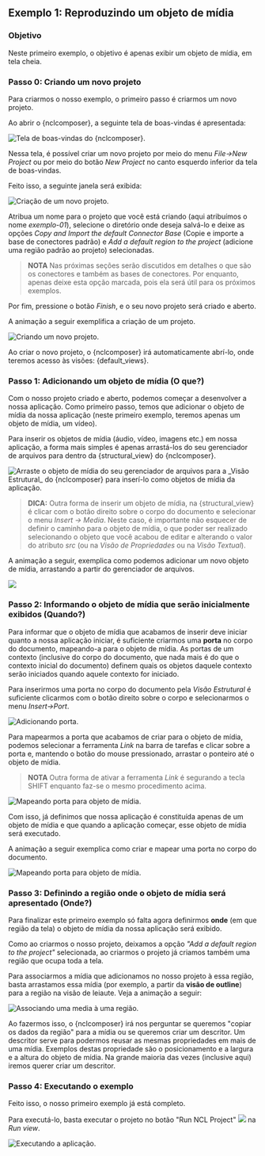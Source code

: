 ## Exemplo 1: Reproduzindo um objeto de mídia ##

### Objetivo ###
Neste primeiro exemplo, o objetivo é apenas exibir um objeto de mídia, em tela
cheia.

### Passo 0: Criando um novo projeto

Para criarmos o nosso exemplo, o primeiro passo é criarmos um novo projeto.

Ao abrir o {nclcomposer}, a seguinte tela de boas-vindas é apresentada:

![](../img/nclcomposer-welcomescreen.png "Tela de boas-vindas do {nclcomposer}.")

Nessa tela, é possível criar um novo projeto por meio do menu
_File->New Project_ ou por meio do botão _New Project_ no canto esquerdo
inferior da tela de boas-vindas.

Feito isso, a seguinte janela será exibida:

![](../img/nclcomposer-exemplo-01-newproject.png "Criação de um novo projeto.")

Atribua um nome para o projeto que você está criando (aqui atribuímos o nome
_exemplo-01_), selecione o diretório onde deseja salvá-lo e deixe as opções
_Copy and Import the default Connector Base_ (Copie e importe a base de
conectores padrão) e _Add a default region to the project_ (adicione uma região
padrão ao projeto) selecionadas. 

> **NOTA** Nas próximas seções serão discutidos em detalhes o que são os 
> conectores e também as bases de conectores. Por enquanto, apenas deixe esta 
> opção marcada, pois ela será útil para os próximos exemplos.

Por fim, pressione o botão _Finish_, e o seu novo projeto será criado e aberto.

A animação a seguir exemplifica a criação de um projeto.

![](../img-anim/ex01-step00-new-project.gif "Criando um novo projeto.")

Ao criar o novo projeto, o {nclcomposer} irá automaticamente abrí-lo, onde
teremos acesso às visões: {default_views}.

### Passo 1: Adicionando um objeto de mídia (**O que?**)

Com o nosso projeto criado e aberto, podemos começar a desenvolver a nossa
aplicação.  Como primeiro passo, temos que adicionar o objeto de mídia da nossa
aplicação (neste primeiro exemplo, teremos apenas um objeto de mídia, um vídeo).

Para inserir os objetos de mídia (áudio, vídeo, imagens etc.) em nossa
aplicação, a forma mais simples é apenas arrastá-los do seu gerenciador de
arquivos para dentro da {structural_view} do {nclcomposer}.

![](../img/nclcomposer-exemplo-01-drag_and_drop_video.png "Arraste o objeto de mídia do seu gerenciador de arquivos para a _Visão Estrutural_ do {nclcomposer} para  inserí-lo como objetos de mídia da aplicação.")

> **DICA:** Outra forma de inserir um objeto de mídia, na {structural_view} é
> clicar com o botão direito sobre o corpo do documento e selecionar o menu
> _Insert -> Media_. Neste caso, é importante não esquecer de definir o caminho
> para o objeto de mídia, o que poder ser realizado selecionando o objeto que
> você acabou de editar e alterando o valor do atributo _src_ (ou na _Visão de
> Propriedades_ ou na _Visão Textual_).

A animação a seguir, exemplica como podemos adicionar um novo objeto de mídia,
arrastando a partir do gerenciador de arquivos.

![](../img-anim/ex01-step01-insert-media.gif "")

### Passo 2: Informando o objeto de mídia que serão inicialmente exibidos (**Quando?**)

Para informar que o objeto de mídia que acabamos de inserir deve iniciar
quanto a nossa aplicação iniciar, é suficiente criarmos uma __porta__ no corpo
do documento, mapeando-a para o objeto de mídia.  As portas de um contexto
(inclusive do corpo do documento, que nada mais é do que o contexto inicial do
documento) definem quais os objetos daquele contexto serão iniciados quando
aquele contexto for iniciado.

Para inserirmos uma porta no corpo do documento pela _Visão Estrutural_ é
suficiente clicarmos com o botão direito sobre o corpo e selecionarmos o menu
_Insert->Port_.

![](../img/ex01-step02-insert-port.png "Adicionando porta.")

Para mapearmos a porta que acabamos de criar para o objeto de mídia, podemos
selecionar a ferramenta _Link_ na barra de tarefas e clicar sobre a porta e,
mantendo o botão do mouse pressionado, arrastar o ponteiro até o objeto de
mídia.

> **NOTA** Outra forma de ativar a ferramenta _Link_ é segurando a tecla SHIFT
> enquanto faz-se o mesmo procedimento acima.

![](../img/ex01-step02-port-mapping.png "Mapeando porta para objeto de mídia.")


Com isso, já definimos que nossa aplicação é constituída apenas de um objeto de
mídia e que quando a aplicação começar, esse objeto de mídia será executado.

A animação a seguir exemplica como criar e mapear uma porta no corpo do
documento.

![](../img-anim/ex01-step02-insert-port.gif "Mapeando porta para objeto de mídia.")

### Passo 3: Definindo a região onde o objeto de mídia será apresentado (**Onde?**)

Para finalizar este primeiro exemplo só falta agora definirmos __onde__ (em
que região da tela) o objeto de mídia da nossa aplicação será exibido. 

Como ao criarmos o nosso projeto, deixamos a opção _"Add a default region to the
project"_ selecionada, ao criarmos o projeto já criamos também uma região que
ocupa toda a tela.

Para associarmos a mídia que adicionamos no nosso projeto à essa região, basta
arrastamos essa mídia (por exemplo, a partir da __visão de outline__) para a
região na visão de leiaute.  Veja a animação a seguir:

![](../img-anim/ex01-step03-media-to-region.gif "Associando uma media à uma região.")

Ao fazermos isso, o {nclcomposer} irá nos perguntar se queremos "copiar os
dados da região" para a mídia ou se queremos criar um descritor.  Um descritor
serve para podermos reusar as mesmas propriedades em mais de uma mídia.  Exemplos
destas propriedade são o posicionamento e a largura e a altura do objeto de mídia.
Na grande maioria das vezes (inclusive aqui) iremos querer criar um descritor.

### Passo 4: Executando o exemplo
Feito isso, o nosso primeiro exemplo já está completo.

Para executá-lo, basta executar o projeto no botão "Run NCL Project"
![](../img/run-button.png) na _Run view_.

![](../img-anim/ex01-step04-run.gif "Executando a aplicação.")

